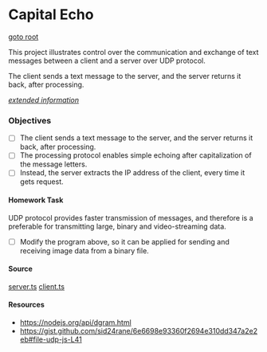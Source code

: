 # Capital Echo
[goto root](../README.md)

This project illustrates control over the communication and exchange of text messages between a client and a server over UDP protocol.

The client sends a text message to the server, and the server returns it back, after processing.

_[extended information](https://datsoftlyngby.github.io/soft2020fall/resources/f72fb747-P3-UDP.html)_

### Objectives
- [ ] The client sends a text message to the server, and the server returns it back, after processing.
- [ ] The processing protocol enables simple echoing after capitalization of the message letters.
- [ ] Instead, the server extracts the IP address of the client, every time it gets request.

#### Homework Task
UDP protocol provides faster transmission of messages, and therefore is a preferable for transmitting large, binary and video-streaming data.

- [ ] Modify the program above, so it can be applied for sending and receiving image data from a binary file.

#### Source
[server.ts](src/server.ts)
[client.ts](src/client.ts)

#### Resources
* https://nodejs.org/api/dgram.html
* https://gist.github.com/sid24rane/6e6698e93360f2694e310dd347a2e2eb#file-udp-js-L41